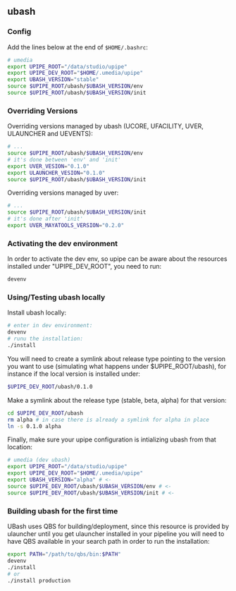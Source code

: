## ubash

### Config
Add the lines below at the end of `$HOME/.bashrc`:
```bash
# umedia
export UPIPE_ROOT="/data/studio/upipe"
export UPIPE_DEV_ROOT="$HOME/.umedia/upipe"
export UBASH_VERSION="stable"
source $UPIPE_ROOT/ubash/$UBASH_VERSION/env
source $UPIPE_ROOT/ubash/$UBASH_VERSION/init
```

### Overriding Versions
Overriding versions managed by ubash (UCORE, UFACILITY, UVER, ULAUNCHER and UEVENTS):
```bash
# ...
source $UPIPE_ROOT/ubash/$UBASH_VERSION/env
# it's done between 'env' and 'init'
export UVER_VESION="0.1.0"
export ULAUNCHER_VESION="0.1.0"
source $UPIPE_ROOT/ubash/$UBASH_VERSION/init
```

Overriding versions managed by uver:
```bash
# ...
source $UPIPE_ROOT/ubash/$UBASH_VERSION/init
# it's done after 'init'
export UVER_MAYATOOLS_VERSION="0.2.0"
```

### Activating the dev environment
In order to activate the dev env, so upipe can be aware about the resources
installed under "UPIPE_DEV_ROOT", you need to run:
```bash
devenv
```

### Using/Testing ubash locally
Install ubash locally:
```bash
# enter in dev environment:
devenv
# runu the installation:
./install
```

You will need to create a symlink about release type pointing to the
version you want to use (simulating what happens under $UPIPE_ROOT/ubash), for instance
if the local version is installed under:
```bash
$UPIPE_DEV_ROOT/ubash/0.1.0
```

Make a symlink about the release type (stable, beta, alpha) for that version:
```bash
cd $UPIPE_DEV_ROOT/ubash
rm alpha # in case there is already a symlink for alpha in place
ln -s 0.1.0 alpha
```

Finally, make sure your upipe configuration is intializing ubash from that location:
```bash
# umedia (dev ubash)
export UPIPE_ROOT="/data/studio/upipe"
export UPIPE_DEV_ROOT="$HOME/.umedia/upipe"
export UBASH_VERSION="alpha" # <-
source $UPIPE_DEV_ROOT/ubash/$UBASH_VERSION/env # <-
source $UPIPE_DEV_ROOT/ubash/$UBASH_VERSION/init # <-
```

### Building ubash for the first time
UBash uses QBS for building/deployment, since this resource is provided by
ulauncher until you get ulauncher installed in your pipeline you will need to
have QBS available in your search path in order to run the installation:
```bash
export PATH="/path/to/qbs/bin:$PATH"
devenv
./install
# or
./install production
```
